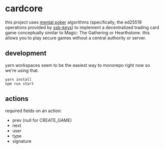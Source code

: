 # cardcore

this project uses [mental poker](https://en.wikipedia.org/wiki/Mental_poker) algorithms (specifically, the ed25519 operations provided by [ssb-keys](https://github.com/ssbc/ssb-keys)) to implement a decentralized trading card game conceptually similar to Magic: The Gathering or Hearthstone. this allows you to play secure games without a central authority or server.

## development

yarn workspaces seem to be the easiest way to monorepo right now so we're using that.

```
yarn install
npm run start
```

## actions

required fields on an action:

- prev (null for CREATE_GAME)
- next
- user
- type
- signature
